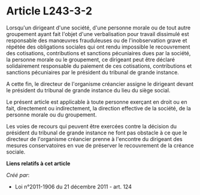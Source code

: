 # Article L243-3-2

Lorsqu'un dirigeant d'une société, d'une personne morale ou de tout autre groupement ayant fait l'objet d'une verbalisation
pour travail dissimulé est responsable des manœuvres frauduleuses ou de l'inobservation grave et répétée des obligations
sociales qui ont rendu impossible le recouvrement des cotisations, contributions et sanctions pécuniaires dues par la
société, la personne morale ou le groupement, ce dirigeant peut être déclaré solidairement responsable du paiement de ces
cotisations, contributions et sanctions pécuniaires par le président du tribunal de grande instance.

A cette fin, le directeur de l'organisme créancier assigne le dirigeant devant le président du tribunal de grande instance du
lieu du siège social.

Le présent article est applicable à toute personne exerçant en droit ou en fait, directement ou indirectement, la direction
effective de la société, de la personne morale ou du groupement.

Les voies de recours qui peuvent être exercées contre la décision du président du tribunal de grande instance ne font pas
obstacle à ce que le directeur de l'organisme créancier prenne à l'encontre du dirigeant des mesures conservatoires en vue de
préserver le recouvrement de la créance sociale.

**Liens relatifs à cet article**

_Créé par_:

  - Loi n°2011-1906 du 21 décembre 2011 - art. 124
